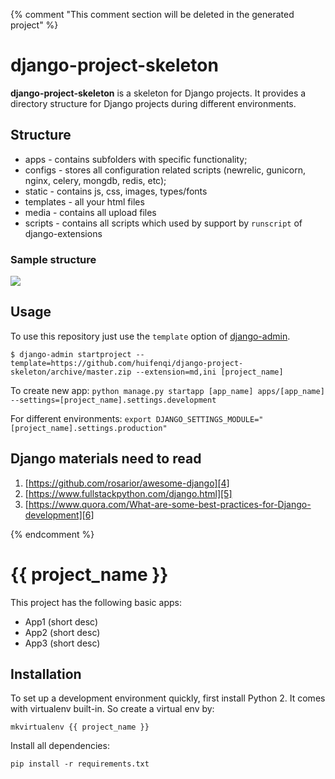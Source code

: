 {% comment "This comment section will be deleted in the generated project" %}

# django-project-skeleton

**django-project-skeleton** is a skeleton for Django projects. It provides a directory structure for Django projects during different environments.

## Structure

* apps - contains subfolders with specific functionality;
* configs - stores all configuration related scripts (newrelic, gunicorn, nginx, celery, mongdb, redis, etc);
* static - contains js, css, images, types/fonts
* templates - all your html files
* media - contains all upload files
* scripts - contains all scripts which used by support by `runscript` of django-extensions

### Sample structure

![][structure]

## Usage

To use this repository just use the `template` option of [django-admin][3].

	$ django-admin startproject --template=https://github.com/huifenqi/django-project-skeleton/archive/master.zip --extension=md,ini [project_name]

To create new app: `python manage.py startapp [app_name] apps/[app_name] --settings=[project_name].settings.development`

For different environments: `export DJANGO_SETTINGS_MODULE="[project_name].settings.production"`

## Django materials need to read

1. [https://github.com/rosarior/awesome-django][4]
2. [https://www.fullstackpython.com/django.html][5]
3. [https://www.quora.com/What-are-some-best-practices-for-Django-development][6]

{% endcomment %}

# {{ project_name }}

This project has the following basic apps:

* App1 (short desc)
* App2 (short desc)
* App3 (short desc)

## Installation

To set up a development environment quickly, first install Python 2. It
comes with virtualenv built-in. So create a virtual env by:

`mkvirtualenv {{ project_name }}`

Install all dependencies:

`pip install -r requirements.txt`

[3]:	https://docs.djangoproject.com/en/1.8/ref/django-admin/#startproject-projectname-destination
[4]:	https://github.com/rosarior/awesome-django
[5]:	https://www.fullstackpython.com/django.html
[6]:	https://www.quora.com/What-are-some-best-practices-for-Django-development

[structure]:      media/structure.png
